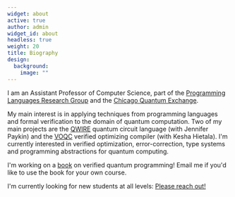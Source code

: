 ```yaml
---
widget: about
active: true
author: admin
widget_id: about
headless: true
weight: 20
title: Biography
design:
  background:
    image: ""
---
```

I am an Assistant Professor of Computer Science, part of the [Programming Languages Research Group](http://pl.cs.uchicago.edu/) and the [Chicago Quantum Exchange](https://quantum.uchicago.edu/).

My main interest is in applying techniques from programming languages and formal verification to the domain of quantum computation. Two of my main projects are the [QWIRE](https://github.com/inQWIRE/QWIRE/) quantum circuit language (with Jennifer Paykin) and the [VOQC](https://github.com/inQWIRE/SQIR/) verified optimizing compiler (with Kesha Hietala). I'm currently interested in verified optimization, error-correction, type systems and programming abstractions for quantum computing.

I'm working on a [book](http://people.cs.uchicago.edu/~rand/vqc/index.html) on verified quantum programming! Email me if you'd like to use the book for your own course.

I'm currently looking for new students at all levels: [Please reach out!](mailto:rand@uchicago.edu)